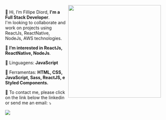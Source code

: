 <img align="right" width="300" src="https://i2.wp.com/allhtaccess.info/wp-content/uploads/2018/03/programming.gif?fit=1281%2C716&ssl=1" />

<p align="left">
  👋 Hi, I’m Fillipe Diord,
  <strong>I'm a Full Stack Developer</strong>.<br>
  I'm looking to collaborate and work on projects using ReactJs, ReactNative, NodeJs, AWS technologies.
</p>

<p align="left">
  👀 <strong>I’m interested in ReactJs, ReactNative, NodeJs</strong>.
</p>

<p align="left">
  🦄 Linguagens: <strong>JavaScript</strong>
</p>

<p align="left">
  💼 Ferramentas: <strong>HTML, CSS, JavaScript, Sass, ReactJS, e Styled Components.</strong>
</p>

<p align="left">
  💌 To contact me, please click on the link below the linkedin or send me an email: ⤵️
</p>

<p align="left">
  <a href="https://www.linkedin.com/in/fillipe-diord-b59200153/" alt="Linkedin">
  <img src="https://img.shields.io/badge/-Linkedin-0e76a8?style=flat-square&logo=Linkedin&logoColor=white&link=https://www.linkedin.com/in/fillipe-diord-b59200153/" /></a>
